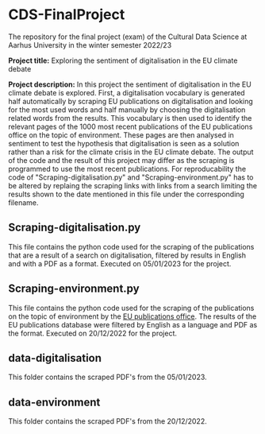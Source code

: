 # CDS-FinalProject
The repository for the final project (exam) of the Cultural Data Science at Aarhus University in the winter semester 2022/23

**Project title:** Exploring the sentiment of digitalisation in the EU climate debate

**Project description:** In this project the sentiment of digitalisation in the EU climate debate is explored. First, a digitalisation vocabulary is generated half automatically by scraping EU publications on digitalisation and looking for the most used words and half manually by choosing the digitalisation related words from the results. This vocabulary is then used to identify the relevant pages of the 1000 most recent publications of the EU publications office on the topic of environment. These pages are then analysed in sentiment to test the hypothesis that digitalisation is seen as a solution rather than a risk for the climate crisis in the EU climate debate. The output of the code and the result of this project may differ as the scraping is programmed to use the most recent publications. For reproducability the code of "Scraping-digitalisation.py" and "Scraping-environment.py" has to be altered by replaing the scraping links with links from a search limiting the results shown to the date mentioned in this file under the corresponding filename.

## Scraping-digitalisation.py
This file contains the python code used for the scraping of the publications that are a result of a search on digitalisation, filtered by results in English and with a PDF as a format.
Executed on 05/01/2023 for the project.

## Scraping-environment.py
This file contains the python code used for the scraping of the publications on the topic of environment by the [EU publications office](https://op.europa.eu/en/home). The results of the EU publications database were filtered by English as a language and PDF as the format.
Executed on 20/12/2022 for the project.

## data-digitalisation
This folder contains the scraped PDF's from the 05/01/2023.

## data-environment
This folder contains the scraped PDF's from the 20/12/2022.

